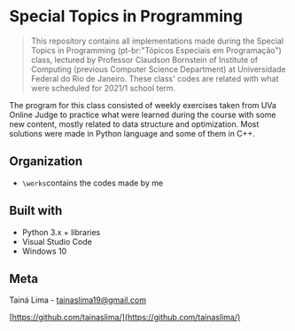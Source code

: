 # Special Topics in Programming

> This repository contains all implementations made during the Special Topics in Programming (pt-br:"Tópicos Especiais em Programação") class, lectured by Professor Claudson Bornstein of Institute of Computing (previous Computer Science Department) at Universidade Federal do Rio de Janeiro. These class' codes are related with what were scheduled for 2021/1 school term. 

The program for this class consisted of weekly exercises taken from UVa Online Judge to practice what were learned during the course with some new content, mostly related to data structure and optimization. Most solutions were made in Python language and some of them in C++.

## Organization
- ```\works```contains the codes made by me

## Built with
- Python 3.x + libraries
- Visual Studio Code
- Windows 10

## Meta
Tainá Lima - tainaslima19@gmail.com

[https://github.com/tainaslima/](https://github.com/tainaslima/)

